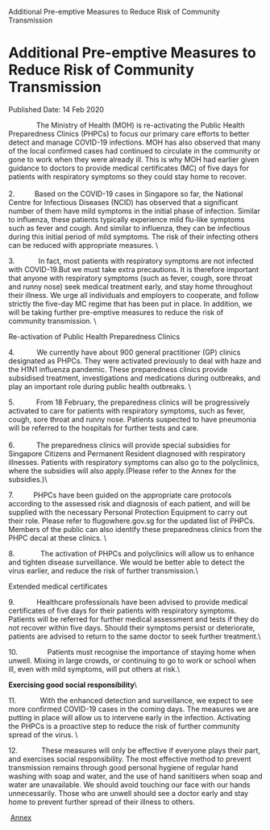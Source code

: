 Additional Pre-emptive Measures to Reduce Risk of Community Transmission

Additional Pre-emptive Measures to Reduce Risk of Community Transmission
========================================================================

Published Date: 14 Feb 2020

              The Ministry of Health (MOH) is re-activating the Public
Health Preparedness Clinics (PHPCs) to focus our primary care efforts to
better detect and manage COVID-19 infections. MOH has also observed that
many of the local confirmed cases had continued to circulate in the
community or gone to work when they were already ill. This is why MOH
had earlier given guidance to doctors to provide medical certificates
(MC) of five days for patients with respiratory symptoms so they could
stay home to recover.\
\
2.          Based on the COVID-19 cases in Singapore so far, the
National Centre for Infectious Diseases (NCID) has observed that a
significant number of them have mild symptoms in the initial phase of
infection. Similar to influenza, these patients typically experience
mild flu-like symptoms such as fever and cough. And similar to
influenza, they can be infectious during this initial period of mild
symptoms. The risk of their infecting others can be reduced with
appropriate measures. \

3\.            In fact, most patients with respiratory symptoms are not
infected with COVID-19.But we must take extra precautions. It is
therefore important that anyone with respiratory symptoms (such as
fever, cough, sore throat and runny nose) seek medical treatment early,
and stay home throughout their illness. We urge all individuals and
employers to cooperate, and follow strictly the five-day MC regime that
has been put in place. In addition, we will be taking further
pre-emptive measures to reduce the risk of community transmission. \

Re-activation of Public Health Preparedness Clinics

4\.           We currently have about 900 general practitioner (GP)
clinics designated as PHPCs. They were activated previously to deal with
haze and the H1N1 influenza pandemic. These preparedness clinics provide
subsidised treatment, investigations and medications during outbreaks,
and play an important role during public health outbreaks. \

5\.           From 18 February, the preparedness clinics will be
progressively activated to care for patients with respiratory symptoms,
such as fever, cough, sore throat and runny nose. Patients suspected to
have pneumonia will be referred to the hospitals for further tests and
care.\
\
6.           The preparedness clinics will provide special subsidies for
Singapore Citizens and Permanent Resident diagnosed with respiratory
illnesses. Patients with respiratory symptoms can also go to the
polyclinics, where the subsidies will also apply.(Please refer to the
Annex for the subsidies.)\

7\.          PHPCs have been guided on the appropriate care protocols
according to the assessed risk and diagnosis of each patient, and will
be supplied with the necessary Personal Protection Equipment to carry
out their role. Please refer to flugowhere.gov.sg for the updated list
of PHPCs. Members of the public can also identify these preparedness
clinics from the PHPC decal at these clinics. \

8\.             The activation of PHPCs and polyclinics will allow us to
enhance and tighten disease surveillance. We would be better able to
detect the virus earlier, and reduce the risk of further transmission.\

Extended medical certificates

9\.           Healthcare professionals have been advised to provide
medical certificates of five days for their patients with respiratory
symptoms. Patients will be referred for further medical assessment and
tests if they do not recover within five days. Should their symptoms
persist or deteriorate, patients are advised to return to the same
doctor to seek further treatment.\

10\.               Patients must recognise the importance of staying home
when unwell. Mixing in large crowds, or continuing to go to work or
school when ill, even with mild symptoms, will put others at risk.\

**Exercising good social responsibility**\

11\.            With the enhanced detection and surveillance, we expect
to see more confirmed COVID-19 cases in the coming days. The measures we
are putting in place will allow us to intervene early in the infection.
Activating the PHPCs is a proactive step to reduce the risk of further
community spread of the virus. \

12\.            These measures will only be effective if everyone plays
their part, and exercises social responsibility. The most effective
method to prevent transmission remains through good personal hygiene of
regular hand washing with soap and water, and the use of hand sanitisers
when soap and water are unavailable. We should avoid touching our face
with our hands unnecessarily. Those who are unwell should see a doctor
early and stay home to prevent further spread of their illness to
others.

 [Annex](/docs/librariesprovider5/default-document-library/annex2efbc4739764455094f34a0db7939187.pdf?sfvrsn=82da6380_0 "Annex")

 
